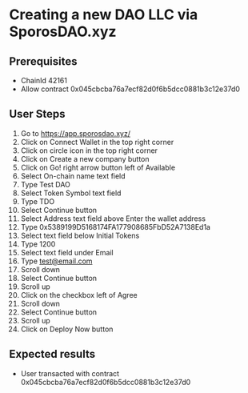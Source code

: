 # Creating a new DAO LLC via SporosDAO.xyz

## Prerequisites

- ChainId 42161
- Allow contract 0x045cbcba76a7ecf82d0f6b5dcc0881b3c12e37d0

## User Steps

1. Go to https://app.sporosdao.xyz/
1. Click on Connect Wallet in the top right corner
1. Click on circle icon in the top right corner
1. Click on Create a new company button
1. Click on Go! right arrow button left of Available
1. Select On-chain name text field
1. Type Test DAO
1. Select Token Symbol text field
1. Type TDO
1. Select Continue button
1. Select Address text field above Enter the wallet address
1. Type 0x5389199D5168174FA177908685FbD52A7138Ed1a
1. Select text field below Initial Tokens
1. Type 1200
1. Select text field under Email
1. Type test@email.com
1. Scroll down
1. Select Continue button
1. Scroll up
1. Click on the checkbox left of Agree
1. Scroll down
1. Select Continue button
1. Scroll up
1. Click on Deploy Now button

## Expected results

- User transacted with contract 0x045cbcba76a7ecf82d0f6b5dcc0881b3c12e37d0
